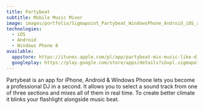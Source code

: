 ```yaml
---
title: Partybeat
subtitle: Mobile Music Mixer
image: images/portfolio/Sigmapoint_Partybeat_WindowsPhone_Android_iOS_app-480.jpg
technologies:
  - iOS
  - Android
  - Windows Phone 8
available:
  appstore: https://itunes.apple.com/pl/app/partybeat-mix-music-like-dj/id888707123?mt=8
  googleplay: https://play.google.com/store/apps/details?id=pl.sigmapoint.partybeat
---
```


Partybeat is an app for iPhone, Android & Windows Phone lets you become a professional DJ in a second. It allows you to select a sound track from one of three sections and mixes all of them in real time. To create better climate it blinks your flashlight alongside music beat.
